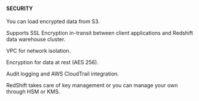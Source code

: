 #### SECURITY


You can load encrypted data from S3.


Supports SSL Encryption in-transit between client applications and Redshift data warehouse cluster.


VPC for network isolation.


Encryption for data at rest (AES 256).


Audit logging and AWS CloudTrail integration.


RedShift takes care of key management or you can manage your own through HSM or KMS.


